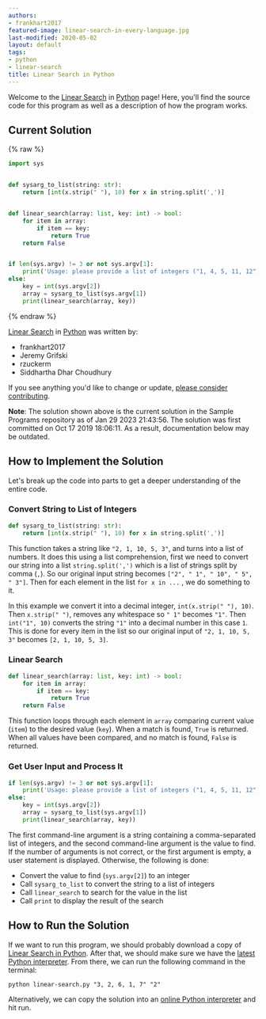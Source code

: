 ```yaml
---
authors:
- frankhart2017
featured-image: linear-search-in-every-language.jpg
last-modified: 2020-05-02
layout: default
tags:
- python
- linear-search
title: Linear Search in Python
---
```


Welcome to the [Linear Search](https://sampleprograms.io/projects/linear-search) in [Python](https://sampleprograms.io/languages/python) page! Here, you'll find the source code for this program as well as a description of how the program works.

## Current Solution

{% raw %}

```python
import sys


def sysarg_to_list(string: str):
    return [int(x.strip(" "), 10) for x in string.split(',')]


def linear_search(array: list, key: int) -> bool:
    for item in array:
        if item == key:
            return True
    return False


if len(sys.argv) != 3 or not sys.argv[1]:
    print('Usage: please provide a list of integers ("1, 4, 5, 11, 12") and the integer to find ("11")')
else:
    key = int(sys.argv[2])
    array = sysarg_to_list(sys.argv[1])
    print(linear_search(array, key))
```

{% endraw %}

[Linear Search](https://sampleprograms.io/projects/linear-search) in [Python](https://sampleprograms.io/languages/python) was written by:

- frankhart2017
- Jeremy Grifski
- rzuckerm
- Siddhartha Dhar Choudhury

If you see anything you'd like to change or update, [please consider contributing](https://github.com/TheRenegadeCoder/sample-programs).

**Note**: The solution shown above is the current solution in the Sample Programs repository as of Jan 29 2023 21:43:56. The solution was first committed on Oct 17 2019 18:06:11. As a result, documentation below may be outdated.

## How to Implement the Solution

Let's break up the code into parts to get a deeper understanding of the entire code.

### Convert String to List of Integers

```python
def sysarg_to_list(string: str):
    return [int(x.strip(" "), 10) for x in string.split(',')]
```

This function takes a string like `"2, 1, 10, 5, 3"`, and turns into a list of numbers.
It does this using a list comprehension, first we need to convert our string into a
list `string.split(',')` which is a list of strings split by comma (`,`). So our
original input string becomes `["2", " 1", " 10", " 5", " 3"]`.
Then for each element in the list `for x in ...` ,  we do something to it.

In this example we convert it into a decimal integer, `int(x.strip(" "), 10)`. Then `x.strip(" ")`,
removes any whitespace so `" 1"` becomes `"1"`. Then `int("1", 10)`
converts the string `"1"` into a decimal number in this case `1`. This is done
for every item in the list so our original input of `"2, 1, 10, 5, 3"` becomes `[2, 1, 10, 5, 3]`.

### Linear Search

```python
def linear_search(array: list, key: int) -> bool:
    for item in array:
        if item == key:
            return True
    return False
```

This function loops through each element in `array` comparing current value (`item`) to the
desired value (`key`). When a match is found, `True` is returned. When all values have been
compared, and no match is found, `False` is returned.

### Get User Input and Process It

```python
if len(sys.argv) != 3 or not sys.argv[1]:
    print('Usage: please provide a list of integers ("1, 4, 5, 11, 12") and the integer to find ("11")')
else:
    key = int(sys.argv[2])
    array = sysarg_to_list(sys.argv[1])
    print(linear_search(array, key))
```

The first command-line argument is a string containing a comma-separated list of integers, and the
second command-line argument is the value to find. If the number of arguments is not correct, or
the first argument is empty, a user statement is displayed. Otherwise, the following is done:

* Convert the value to find (`sys.argv[2]`) to an integer
* Call `sysarg_to_list` to convert the string to a list of integers
* Call `linear_search` to search for the value in the list
* Call `print` to display the result of the search


## How to Run the Solution

If we want to run this program, we should probably download a copy of [Linear Search in Python](https://github.com/TheRenegadeCoder/sample-programs/blob/main/archive/p/python/linear_search.py).
After that, we should make sure we have the [latest Python interpreter](https://www.python.org/downloads/).
From there, we can run the following command in the terminal:

```
python linear-search.py "3, 2, 6, 1, 7" "2"
```

Alternatively, we can copy the solution into an [online Python interpreter](https://www.online-python.com/) and hit run.
